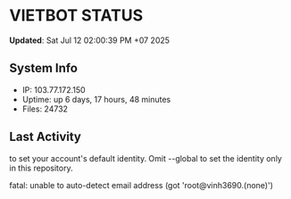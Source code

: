 # VIETBOT STATUS
**Updated**: Sat Jul 12 02:00:39 PM +07 2025

## System Info
- IP: 103.77.172.150
- Uptime: up 6 days, 17 hours, 48 minutes
- Files: 24732

## Last Activity

to set your account's default identity.
Omit --global to set the identity only in this repository.

fatal: unable to auto-detect email address (got 'root@vinh3690.(none)')
